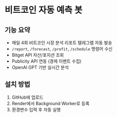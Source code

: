 # 비트코인 자동 예측 봇

## 기능 요약
- 매일 4회 비트코인 시장 분석 리포트 텔레그램 자동 발송
- `/report`, `/forecast`, `/profit`, `/schedule` 명령어 수신
- Bitget API 자산/포지션 조회
- Publicity API 연동 (경제 이벤트 수집)
- OpenAI GPT 기반 실시간 분석

## 설치 방법
1. GitHub에 업로드
2. Render에서 Background Worker로 등록
3. 환경변수 입력 후 자동 실행
